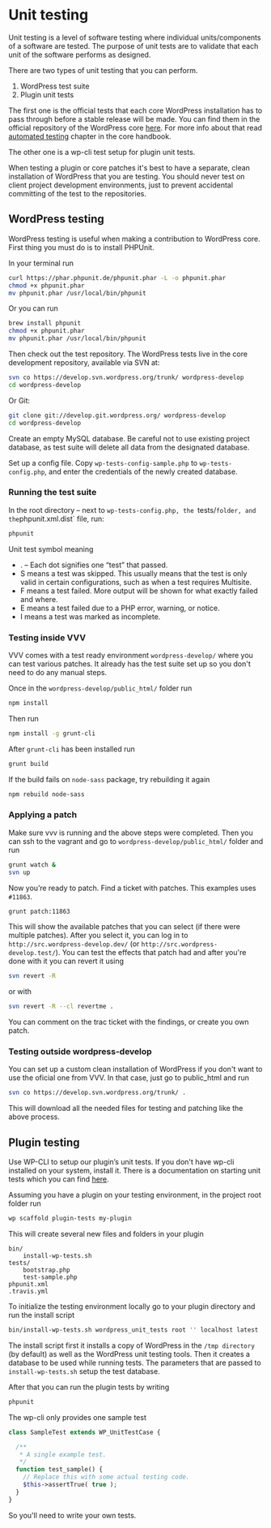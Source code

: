 # Unit testing

Unit testing is a level of software testing where individual units/components of a software are tested. The purpose of unit tests are to validate that each unit of the software performs as designed.

There are two types of unit testing that you can perform.

1. WordPress test suite
2. Plugin unit tests

The first one is the official tests that each core WordPress installation has to pass through before a stable release will be made. You can find them in the official repository of the WordPress core [here](https://core.trac.wordpress.org/browser/trunk/tests). For more info about that read [automated testing](https://make.wordpress.org/core/handbook/testing/automated-testing/) chapter in the core handbook.

The other one is a wp-cli test setup for plugin unit tests.

When testing a plugin or core patches it's best to have a separate, clean installation of WordPress that you are testing. You should never test on client project development environments, just to prevent accidental committing of the test to the repositories.

## WordPress testing

WordPress testing is useful when making a contribution to WordPress core. First thing you must do is to install PHPUnit.

In your terminal run

```sh
curl https://phar.phpunit.de/phpunit.phar -L -o phpunit.phar
chmod +x phpunit.phar
mv phpunit.phar /usr/local/bin/phpunit
```

Or you can run

```sh
brew install phpunit
chmod +x phpunit.phar
mv phpunit.phar /usr/local/bin/phpunit
```

Then check out the test repository. The WordPress tests live in the core development repository, available via SVN at:

```sh
svn co https://develop.svn.wordpress.org/trunk/ wordpress-develop
cd wordpress-develop
```

Or Git:

```sh
git clone git://develop.git.wordpress.org/ wordpress-develop
cd wordpress-develop
```

Create an empty MySQL database. Be careful not to use existing project database, as test suite will delete all data from the designated database.

Set up a config file. Copy `wp-tests-config-sample.php` to `wp-tests-config.php`, and enter the credentials of the newly created database.

### Running the test suite

In the root directory – next to `wp-tests-config.php, the `tests/` folder, and the `phpunit.xml.dist` file, run:

```sh
phpunit
```

Unit test symbol meaning

* . – Each dot signifies one “test” that passed.
* S means a test was skipped. This usually means that the test is only valid in certain configurations, such as when a test requires Multisite.
* F means a test failed. More output will be shown for what exactly failed and where.
* E means a test failed due to a PHP error, warning, or notice.
* I means a test was marked as incomplete.

### Testing inside VVV

VVV comes with a test ready environment `wordpress-develop/` where you can test various patches. It already has the test suite set up so you don't need to do any manual steps.

Once in the `wordpress-develop/public_html/` folder run

```sh
npm install
```

Then run

```sh
npm install -g grunt-cli
```

After `grunt-cli` has been installed run

```sh
grunt build
```

If the build fails on `node-sass` package, try rebuilding it again

```sh
npm rebuild node-sass
```

### Applying a patch

Make sure vvv is running and the above steps were completed. Then you can ssh to the vagrant and go to `wordpress-develop/public_html/` folder and run

```sh
grunt watch &
svn up
```

Now you’re ready to patch. Find a ticket with patches. This examples uses `#11863`.

```sh
grunt patch:11863
```

This will show the available patches that you can select (if there were multiple patches). After you select it, you can log in to `http://src.wordpress-develop.dev/` (or `http://src.wordpress-develop.test/`). You can test the effects that patch had and after you're done with it you can revert it using

```sh
svn revert -R
```

or with

```sh
svn revert -R --cl revertme .
```

You can comment on the trac ticket with the findings, or create you own patch.

### Testing outside wordpress-develop

You can set up a custom clean installation of WordPress if you don't want to use the oficial one from VVV.
In that case, just go to public_html and run

```sh
svn co https://develop.svn.wordpress.org/trunk/ .
```

This will download all the needed files for testing and patching like the above process.

## Plugin testing

Use WP-CLI to setup our plugin’s unit tests. If you don't have wp-cli installed on your system, install it. There is a documentation on starting unit tests which you can find [here](https://make.wordpress.org/cli/handbook/plugin-unit-tests/).

Assuming you have a plugin on your testing environment, in the project root folder run

```sh
wp scaffold plugin-tests my-plugin
```
This will create several new files and folders in your plugin

```
bin/
    install-wp-tests.sh
tests/
    bootstrap.php
    test-sample.php
phpunit.xml
.travis.yml
```


To initialize the testing environment locally go to your plugin directory and run the install script

```sh
bin/install-wp-tests.sh wordpress_unit_tests root '' localhost latest
```

The install script first it installs a copy of WordPress in the `/tmp directory` (by default) as well as the WordPress unit testing tools. Then it creates a database to be used while running tests. The parameters that are passed to `install-wp-tests.sh` setup the test database.

After that you can run the plugin tests by writing

```sh
phpunit
```

The wp-cli only provides one sample test

```php
class SampleTest extends WP_UnitTestCase {

  /**
   * A single example test.
   */
  function test_sample() {
    // Replace this with some actual testing code.
    $this->assertTrue( true );
  }
}
```

So you'll need to write your own tests.

